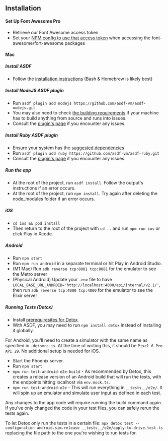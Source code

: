 ## Installation

#### Set Up Font Awesome Pro

- Retrieve our Font Awesome access token
- Set your [NPM config to use that access token](https://fontawesome.com/v6/docs/web/setup/packages#set-up-npm-token-for-all-projects) when accessing the font-awesome/fort-awesome packages

#### Mac

##### Install ASDF

- Follow the [installation instructions](https://asdf-vm.com/guide/getting-started.html) (Bash & Homebrew is likely best)

##### Install NodeJS ASDF plugin

- Run `asdf plugin add nodejs https://github.com/asdf-vm/asdf-nodejs.git`
- You may also need to check [the building requirements](https://github.com/nodejs/node/blob/main/BUILDING.md#building-nodejs-on-supported-platforms) if your machine has to build anything from source and runs into issues.
- Consult the [plugin's page](https://github.com/asdf-vm/asdf-nodejs) if you encounter any issues.

##### Install Ruby ASDF plugin

- Ensure your system has the [suggested dependencies](https://github.com/rbenv/ruby-build/wiki#suggested-build-environment)
- Run `asdf plugin add ruby https://github.com/asdf-vm/asdf-ruby.git`
- Consult the [plugin's page](https://github.com/asdf-vm/asdf-ruby) if you encounter any issues.

##### Run the app

- At the root of the project, run `asdf install`. Follow the output's instructions if an error occurs.
- At the root of the project, run `npm install`. Try again after deleting the node_modules folder if an error occurs.

##### iOS

- `cd ios && pod install`
- Then return to the root of the project with `cd ..` and run `npm run ios` or click Play in Xcode.

##### Android

- Run `npm start`
- Run `npm run android` in a separate terminal or hit Play in Android Studio.
- (M1 Mac) Run `adb reverse tcp:8081 tcp:8081` for the emulator to see the Metro server
- (Physical Android) Update your `.env` file to have `LOCAL_BASE_URL_ANDROID='http://localhost:4000/api/internal/v2.1/'`, then run `adb reverse tcp:4000 tcp:4000` for the emulator to see the Elixir server

##### Running Tests (Detox)

- Install [prerequiresites for Detox](https://wix.github.io/Detox/docs/introduction/getting-started/#1-command-line-tools-detox-cli).
- With ASDF, you may need to run `npm install detox` instead of installing it globally.

For Android, you'll need to create a simulator with the same name as specified in `.detoxrc.js`. At the time of writing this, it should be `Pixel 6 Pro API 29`. No additional setup is needed for iOS.

- Start the Phoenix server.
- Run `npm start`
- `npm run test:android-e2e-build` - As recommended by Detox, this creates a release version of an Android build that will run the tests, with the endpoints hitting localhost via `env.mock.ts`.
- `npm run test:android-e2e` - This will run everything in `__tests__/e2e/`. It will spin up an emulator and simulate user input as defined in each test.

Any changes to the app code will require running the build command again. If you've only changed the code in your test files, you can safely rerun the tests again.

To let Detox only run the tests in a certain file: `npx detox test --configuration android.sim.release __tests__/e2e/apply-to-drive.test.ts` replacing the file path to the one you're wishing to run tests for.
